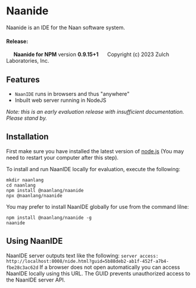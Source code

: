 Naanide
==========

Naanide is an IDE for the Naan software system.

#### Release:
     **Naanide for NPM** version **0.9.15+1**
     Copyright (c) 2023 Zulch Laboratories, Inc.

Features
-------
- `NaanIDE` runs in browsers and thus "anywhere"
- Inbuilt web server running in NodeJS

_Note: this is an early evaluation release with insufficient documentation. Please stand by._

Installation
-------

First make sure you have installed the latest version of [node.js](http://nodejs.org/)
(You may need to restart your computer after this step).

To install and run NaanIDE locally for evaluation, execute the following:

    mkdir naanlang
    cd naanlang
    npm install @naanlang/naanide
    npx @naanlang/naanide

You may prefer to install NaanIDE globally for use from the command lilne:

    npm install @naanlang/naanide -g
    naanide 

Using NaanIDE
-------

NaanIDE server outputs text like the following:
`server access: http://localhost:8008/nide.html?guid=5b88deb2-ab1f-452f-a7b4-fbe28c3ac62d`
If a browser does not open automatically you can access NaanIDE locally using this URL. The GUID prevents unauthorized access to the NaanIDE server API.
